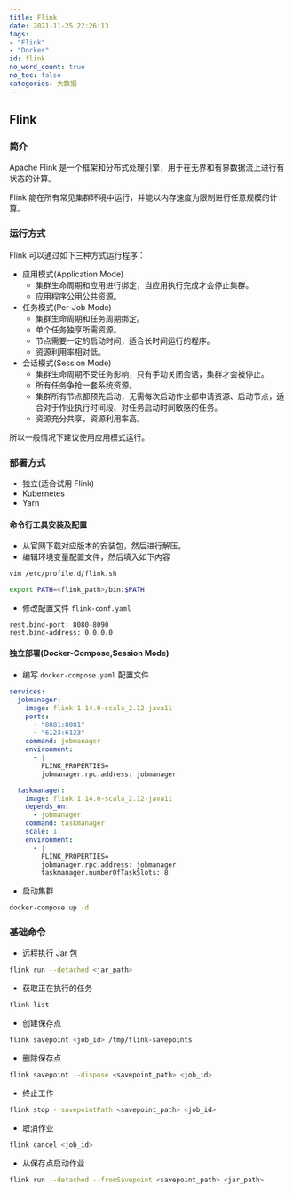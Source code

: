 ```yaml
---
title: Flink
date: 2021-11-25 22:26:13
tags:
- "Flink"
- "Docker"
id: flink
no_word_count: true
no_toc: false
categories: 大数据
---
```


## Flink

### 简介

Apache Flink 是一个框架和分布式处理引擎，用于在无界和有界数据流上进行有状态的计算。

Flink 能在所有常见集群环境中运行，并能以内存速度为限制进行任意规模的计算。

### 运行方式

Flink 可以通过如下三种方式运行程序：

- 应用模式(Application Mode)
    - 集群生命周期和应用进行绑定，当应用执行完成才会停止集群。
    - 应用程序公用公共资源。
- 任务模式(Per-Job Mode)
    - 集群生命周期和任务周期绑定。
    - 单个任务独享所需资源。
    - 节点需要一定的启动时间，适合长时间运行的程序。
    - 资源利用率相对低。
- 会话模式(Session Mode)
    - 集群生命周期不受任务影响，只有手动关闭会话，集群才会被停止。
    - 所有任务争抢一套系统资源。
    - 集群所有节点都预先启动，无需每次启动作业都申请资源、启动节点，适合对于作业执行时间段、对任务启动时间敏感的任务。
    - 资源充分共享，资源利用率高。

所以一般情况下建议使用应用模式运行。

### 部署方式

- 独立(适合试用 Flink)
- Kubernetes
- Yarn

#### 命令行工具安装及配置

- 从官网下载对应版本的安装包，然后进行解压。
- 编辑环境变量配置文件，然后填入如下内容

```bash
vim /etc/profile.d/flink.sh
```

```bash
export PATH=<flink_path>/bin:$PATH
```

- 修改配置文件 `flink-conf.yaml`

```text
rest.bind-port: 8080-8090
rest.bind-address: 0.0.0.0
```

#### 独立部署(Docker-Compose,Session Mode)

- 编写 `docker-compose.yaml` 配置文件

```yaml
services:
  jobmanager:
    image: flink:1.14.0-scala_2.12-java11
    ports:
      - "8081:8081"
      - "6123:6123"
    command: jobmanager
    environment:
      - |
        FLINK_PROPERTIES=
        jobmanager.rpc.address: jobmanager        

  taskmanager:
    image: flink:1.14.0-scala_2.12-java11
    depends_on:
      - jobmanager
    command: taskmanager
    scale: 1
    environment:
      - |
        FLINK_PROPERTIES=
        jobmanager.rpc.address: jobmanager
        taskmanager.numberOfTaskSlots: 8
```

- 启动集群

```bash
docker-compose up -d
```

### 基础命令

- 远程执行 Jar 包

```bash
flink run --detached <jar_path>
```

- 获取正在执行的任务

```bash
flink list
```

- 创建保存点

```bash
flink savepoint <job_id> /tmp/flink-savepoints
```

- 删除保存点

```bash
flink savepoint --dispose <savepoint_path> <job_id>
```

- 终止工作

```bash
flink stop --savepointPath <savepoint_path> <job_id>
```

- 取消作业

```bash
flink cancel <job_id>
```

- 从保存点启动作业

```bash
flink run --detached --fromSavepoint <savepoint_path> <jar_path>
```